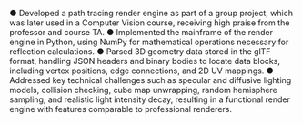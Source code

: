 ● Developed a path tracing render engine as part of a group project, which was later used in a Computer Vision course, receiving high praise from the professor and course TA.
● Implemented the mainframe of the render engine in Python, using NumPy for mathematical operations necessary for reflection calculations.
● Parsed 3D geometry data stored in the glTF format, handling JSON headers and binary bodies to locate data blocks, including vertex positions,
edge connections, and 2D UV mappings.
● Addressed key technical challenges such as specular and diffusive lighting models, collision checking, cube map unwrapping, random
hemisphere sampling, and realistic light intensity decay, resulting in a functional render engine with features comparable to professional renderers.
